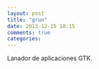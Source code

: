 ```yaml
---
layout: post
title: "grun"
date: 2013-12-15 18:15
comments: true
categories: 
---
```

Lanador de aplicaciones GTK.

